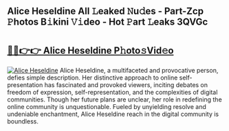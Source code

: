 ## Alice Heseldine All 𝙻eaked 𝙽u𝚍es - Part-Zcp 𝙿hotos B𝚒kini 𝚅𝚒deo - Hot 𝙿art 𝙻eaks 3QVGc

# <h2><a href="http://ld67l92.urlbe.top/?page=Alice+Heseldine">🔗🔗👉👉 Alice Heseldine P𝚑oto𝚜Vid𝚎o</a></h2>

[![Alice Heseldine](https://i.imgur.com/eBuTRDB.gif)](http://ld67l92.urlbe.top/?page=Alice+Heseldine)
Alice Heseldine, a multifaceted and provocative person, defies simple description. Her distinctive approach to online self-presentation has fascinated and provoked viewers, inciting debates on freedom of expression, self-representation, and the complexities of digital communities. Though her future plans are unclear, her role in redefining the online community is unquestionable. Fueled by unyielding resolve and undeniable enchantment, Alice Heseldine reach in the digital community is boundless.
